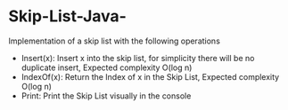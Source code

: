 # Skip-List-Java-

Implementation of a skip list with the following operations

- Insert(x): Insert x into the skip list, for simplicity there will be no duplicate insert, Expected complexity O(log n) 
- IndexOf(x): Return the Index of x in the Skip List, Expected complexity O(log n)
- Print: Print the Skip List visually in the console 
